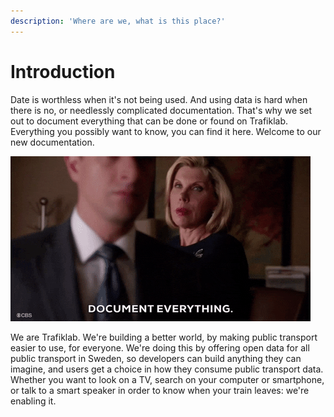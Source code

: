 ```yaml
---
description: 'Where are we, what is this place?'
---
```


# Introduction

Date is worthless when it's not being used. And using data is hard when there is no, or needlessly complicated documentation. That's why we set out to document everything that can be done or found on Trafiklab. Everything you possibly want to know, you can find it here. Welcome to our new documentation.

![](.gitbook/assets/giphy-1%20%281%29.gif)

We are Trafiklab. We're building a better world, by making public transport easier to use, for everyone. We're doing this by offering open data for all public transport in Sweden, so developers can build anything they can imagine, and users get a choice in how they consume public transport data. Whether you want to look on a TV, search on your computer or smartphone, or talk to a smart speaker in order to know when your train leaves: we're enabling it.

